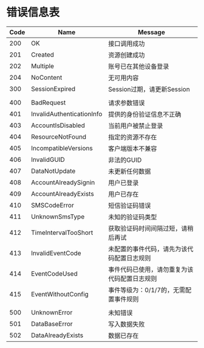 # 错误信息表

|Code|Name|Message|
| ------------ | ------------ | ------------ |
|200|OK|接口调用成功|
|201|Created|资源创建成功|
|202|Multiple|账号已在其他设备登录|
|204|NoContent|无可用内容|
|300|SessionExpired|Session过期，请更新Session|
| | | |
|400|BadRequest|请求参数错误|
|401|InvalidAuthenticationInfo|提供的身份验证信息不正确|
|403|AccountIsDisabled|当前用户被禁止登录|
|404|ResourceNotFound|指定的资源不存在|
|405|IncompatibleVersions|客户端版本不兼容|
|406|InvalidGUID|非法的GUID|
|407|DataNotUpdate|未更新任何数据|
|408|AccountAlreadySignin|用户已登录|
|409|AccountAlreadyExists|用户已存在|
|410|SMSCodeError|短信验证码错误|
|411|UnknownSmsType|未知的验证码类型|
|412|TimeIntervalTooShort|获取验证码时间间隔过短，请稍后再试|
|413|InvalidEventCode|未配置的事件代码，请先为该代码配置日志规则|
|414|EventCodeUsed|事件代码已使用，请勿重复为该代码配置日志规则|
|415|EventWithoutConfig|事件等级为：0/1/7的，无需配置事件规则|
| | | |
|500|UnknownError|未知错误|
|501|DataBaseError|写入数据失败|
|502|DataAlreadyExists|数据已存在|